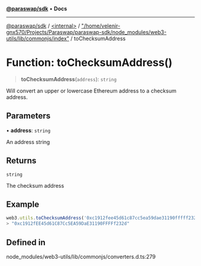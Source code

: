 [**@paraswap/sdk**](../../../../README.md) • **Docs**

***

[@paraswap/sdk](../../../../globals.md) / [\<internal\>](../../../README.md) / ["/home/velenir-gnx570/Projects/Paraswap/paraswap-sdk/node\_modules/web3-utils/lib/commonjs/index"](../README.md) / toChecksumAddress

# Function: toChecksumAddress()

> **toChecksumAddress**(`address`): `string`

Will convert an upper or lowercase Ethereum address to a checksum address.

## Parameters

• **address**: `string`

An address string

## Returns

`string`

The checksum address

## Example

```ts
web3.utils.toChecksumAddress('0xc1912fee45d61c87cc5ea59dae31190fffff232d');
> "0xc1912fEE45d61C87Cc5EA59DaE31190FFFFf232d"
```

## Defined in

node\_modules/web3-utils/lib/commonjs/converters.d.ts:279
